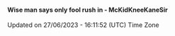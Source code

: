 #### Wise man says only fool rush in - McKidKneeKaneSir
Updated on 27/06/2023 - 16:11:52 (UTC) Time Zone
